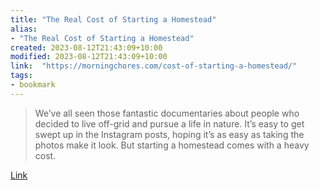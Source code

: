 ```yaml
---
title: "The Real Cost of Starting a Homestead"
alias:
- "The Real Cost of Starting a Homestead"
created: 2023-08-12T21:43:09+10:00
modified: 2023-08-12T21:43:09+10:00
link:  "https://morningchores.com/cost-of-starting-a-homestead/"
tags:
- bookmark
---
```


> We’ve all seen those fantastic documentaries about people who decided to live off-grid and pursue a life in nature. It’s easy to get swept up in the Instagram posts, hoping it’s as easy as taking the photos make it look. But starting a homestead comes with a heavy cost.

[Link](https://morningchores.com/cost-of-starting-a-homestead/)